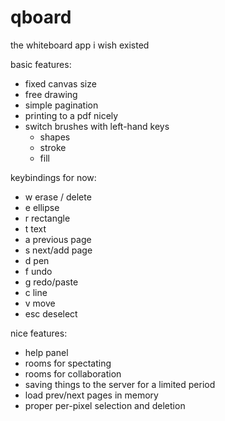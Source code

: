 # qboard

the whiteboard app i wish existed

basic features:
- fixed canvas size
- free drawing
- simple pagination
- printing to a pdf nicely
- switch brushes with left-hand keys
  - shapes
  - stroke
  - fill

keybindings for now:
- w erase / delete
- e ellipse
- r rectangle
- t text
- a previous page
- s next/add page
- d pen
- f undo
- g redo/paste
- c line
- v move
- esc deselect

nice features:
- help panel
- rooms for spectating
- rooms for collaboration
- saving things to the server for a limited period
- load prev/next pages in memory
- proper per-pixel selection and deletion
